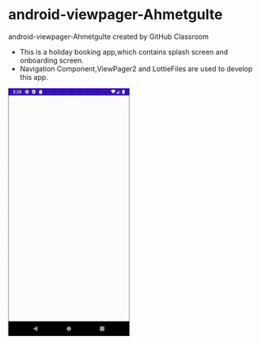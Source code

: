 # android-viewpager-Ahmetgulte
android-viewpager-Ahmetgulte created by GitHub Classroom

- This is a holiday booking app,which contains splash screen and onboarding screen.
- Navigation Component,ViewPager2 and LottieFiles are used to develop this app.

<img src="./assets/viewpager.gif" 
  alt="gif" 
  height="500"
  />
